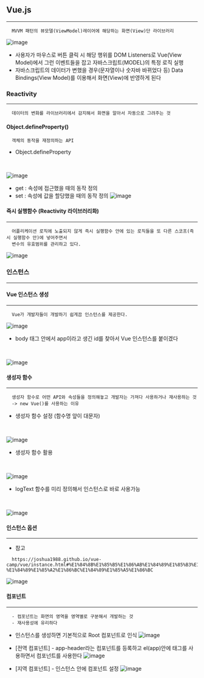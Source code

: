 ## Vue.js
---
```
  MVVM 패턴의 뷰모델(ViewModel)레이어에 해당하는 화면(View)단 라이브러리
```
![image](https://user-images.githubusercontent.com/76584547/135585256-19cd412e-c4f4-490b-a67e-f72fab34ef30.png)
+ 사용자가 마우스로 버튼 클릭 시 해당 행위를 DOM Listeners로 Vue(View Model)에서 그런 이벤트들을 잡고 자바스크립트(MODEL)의 특정 로직 실행
+ 자바스크립트의 데이터가 변했을 경우(문자열이나 숫자바 바뀌었다 등) Data Bindings(View Model)를 이용해서 화면(View)에 반영하게 된다

### Reactivity 
----
```
  데이터의 변화를 라이브러리에서 감지해서 화면을 알아서 자동으로 그려주는 것
```
#### Object.defineProperty()
```
  객체의 동작을 재정의하는 API
```
+ Object.defineProperty 

<br>

![image](https://user-images.githubusercontent.com/76584547/135591852-87d57fc7-bf98-41d4-8416-4e785ba4f6aa.png)

+ get : 속성에 접근했을 때의 동작 정의
+ set : 속성에 값을 할당했을 때의 동작 정의
![image](https://user-images.githubusercontent.com/76584547/135592535-b7679331-c7a1-42f4-97ba-11ab84b0c0b3.png)



#### 즉시 실행함수 (Reactivity 라이브러리화)
---
```
  어플리케이션 로직에 노출되지 않게 즉시 실행함수 안에 있는 로직들을 또 다른 스코프(즉시 실행함수 안)에 넣어주면서 
  변수의 유효범위를 관리하고 있다.
```
![image](https://user-images.githubusercontent.com/76584547/135593685-f73ba473-3859-4b37-81dc-713f5c2ac3f7.png)

### 인스턴스
----

#### Vue 인스턴스 생성
---
```
  Vue가 개발자들이 개발하기 쉽게끔 인스턴스를 제공한다.
```
![image](https://user-images.githubusercontent.com/76584547/135596017-c208b099-05a2-495f-82d7-fdb227b57df6.png)

+ body 태그 안에서 app이라고 생긴 id를 찾아서 Vue 인스턴스를 붙이겠다

<br>

![image](https://user-images.githubusercontent.com/76584547/135596616-4e987748-da0b-4cd2-b9ec-25980fc4b223.png)


#### 생성자 함수
---
```
  생성자 함수로 어떤 API와 속성들을 정의해놓고 개발자는 가져다 사용하거나 재사용하는 것
  -> new Vue()를 사용하는 이유
```
  + 생성자 함수 설정 (함수명 앞이 대문자)

<br>

  ![image](https://user-images.githubusercontent.com/76584547/135597188-5230589a-4639-46aa-9ca9-000088d1b632.png)

  + 생성자 함수 활용

<br>

  ![image](https://user-images.githubusercontent.com/76584547/135597212-4f0080c2-d177-499d-b6f8-0364e7a74549.png)

  + logText 함수를 미리 정의해서 인스턴스로 바로 사용가능

<br>

  ![image](https://user-images.githubusercontent.com/76584547/135597613-aed89f40-bb42-4761-a926-7d05136ef0bf.png)


#### 인스턴스 옵션
----
+ 참고 
```
  https://joshua1988.github.io/vue-camp/vue/instance.html#%E1%84%8B%E1%85%B5%E1%86%AB%E1%84%89%E1%85%B3%E1%84%90%E1%85%A5%E1%86%AB%E1%84%89%E1%85%B3-%E1%84%89%E1%85%A2%E1%86%BC%E1%84%89%E1%85%A5%E1%86%BC
```
![image](https://user-images.githubusercontent.com/76584547/135598691-82ace9de-8ebc-437e-a0d9-56df7e6d7093.png)



#### 컴포넌트
---
```
  - 컴포넌트는 화면의 영역을 영역별로 구분해서 개발하는 것
  - 재사용성에 유리하다
```
+ 인스턴스를 생성하면 기본적으로 Root 컴포넌트로 인식
![image](https://user-images.githubusercontent.com/76584547/135601182-565dbc3d-e8b5-4c61-ad80-9f46770156a4.png)

+ [전역 컴포넌트] - app-header라는 컴포넌트를 등록하고 el(app)안에 <app-header>태그를 사용하면서 컴포넌트를 사용한다
![image](https://user-images.githubusercontent.com/76584547/135601590-0806a331-d1a7-4e58-88a5-08456e167faf.png)

+ [지역 컴포넌트] - 인스턴스 안에 컴포넌트 설정
 ![image](https://user-images.githubusercontent.com/76584547/135602887-b75dc30f-87fd-4522-9f2e-78f3fb90aa79.png)


